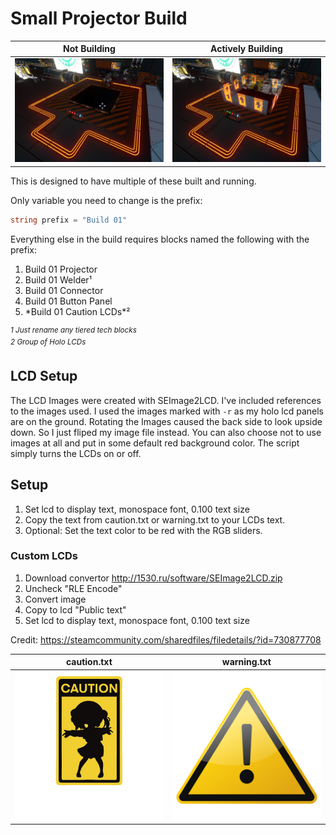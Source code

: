 # Small Projector Build
| Not Building | Actively Building |
|--------------|-------------------|
| <img src="https://github.com/JemiloII/SpaceEngineersPrograms/blob/main/small-projector-build/off.png?raw=true" width="512" alt="Not Building"> | <img src="https://github.com/JemiloII/SpaceEngineersPrograms/blob/main/small-projector-build/on.png?raw=true" width="512" alt="Actively Building"> |


This is designed to have multiple of these built and running.

Only variable you need to change is the prefix:

```c#
string prefix = "Build 01"
```

Everything else in the build requires blocks named the following with the prefix:

1. Build 01 Projector
2. Build 01 Welder¹
3. Build 01 Connector
4. Build 01 Button Panel
5. \*Build 01 Caution LCDs\*²

<sup>*1 Just rename any tiered tech blocks*</sup>
<br>
<sup>*2 Group of Holo LCDs*</sup>

## LCD Setup
The LCD Images were created with SEImage2LCD. I've included references to the images used. 
I used the images marked with `-r` as my holo lcd panels are on the ground. Rotating the
Images caused the back side to look upside down. So I just fliped my image file instead.
You can also choose not to use images at all and put in some default red background color.
The script simply turns the LCDs on or off.

## Setup
1. Set lcd to display text, monospace font, 0.100 text size
2. Copy the text from caution.txt or warning.txt to your LCDs text.
3. Optional: Set the text color to be red with the RGB sliders. 

### Custom LCDs
1. Download convertor http://1530.ru/software/SEImage2LCD.zip
2. Uncheck "RLE Encode"
3. Convert image
4. Copy to lcd "Public text"
5. Set lcd to display text, monospace font, 0.100 text size

Credit: https://steamcommunity.com/sharedfiles/filedetails/?id=730877708

| caution.txt | warning.txt |
|-------------|-------------|
| <img src="https://github.com/JemiloII/SpaceEngineersPrograms/blob/main/small-projector-build/caution.png?raw=true" width="256" alt="Caution Image"> | <img src="https://github.com/JemiloII/SpaceEngineersPrograms/blob/main/small-projector-build/warning.png?raw=true" width="256" alt="Warning Image"> |
